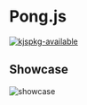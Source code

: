 # Pong.js

[![kjspkg-available](https://github-production-user-asset-6210df.s3.amazonaws.com/79367505/250114674-fb848719-d52e-471b-a6cf-2c0ea6729f1c.svg)](https://kjspkglookup.modernmodpacks.site/#pongjs)

## Showcase

![showcase](https://media.discordapp.net/attachments/1097853929687105668/1097853930907635783/1.gif)
